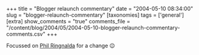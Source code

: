 +++
title = "Blogger relaunch commentary"
date = "2004-05-10 08:34:00"
slug = "blogger-relaunch-commentary"
[taxonomies]
tags = ['general']
[extra]
show_comments = "true"
comments_file = "/content/blog/2004/05/2004-05-10-blogger-relaunch-commentary-comments.csv"
+++

Focussed on [Phil Ringnalda](http://philringnalda.com/blog/2004/05/holy_crap_thats_blogger.php) for a change 😉
